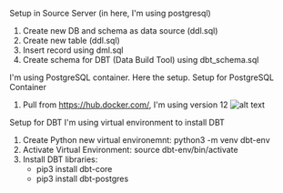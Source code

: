 Setup in Source Server (in here, I'm using postgresql)
1. Create new DB and schema as data source (ddl.sql)
2. Create new table (ddl.sql)
3. Insert record using dml.sql
4. Create schema for DBT (Data Build Tool) using dbt_schema.sql


I'm using PostgreSQL container. Here the setup.
Setup for PostgreSQL Container
1. Pull from https://hub.docker.com/, I'm using version 12
![alt text](<Screenshot from 2025-03-09 16-38-53.png>)


Setup for DBT
I'm using virtual environment to install DBT
1. Create Python new virtual environemnt: python3 -m venv dbt-env
2. Activate Virtual Environment: source dbt-env/bin/activate
3. Install DBT libraries: 
    - pip3 install dbt-core
    - pip3 install dbt-postgres
